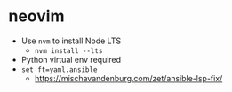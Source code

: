 # neovim

* Use `nvm` to install Node LTS
  * `nvm install --lts`
* Python virtual env required
* `set ft=yaml.ansible`
  * https://mischavandenburg.com/zet/ansible-lsp-fix/
